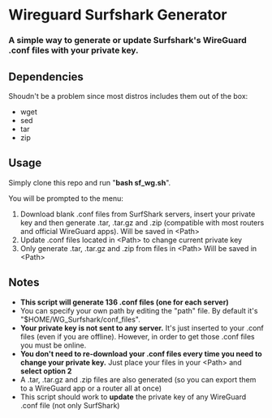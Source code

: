 # Wireguard Surfshark Generator

### A simple way to generate or update Surfshark's WireGuard .conf files with your private key.

## Dependencies
Shoudn't be a problem since most distros includes them out of the box:
* wget
* sed
* tar
* zip

## Usage
Simply clone this repo and run "**bash sf_wg.sh**".

You will be prompted to the menu:
1. Download blank .conf files from SurfShark servers, insert your private key and then generate .tar, .tar.gz and .zip (compatible with most routers and official WireGuard apps). Will be saved in \<Path>
2. Update .conf files located in \<Path> to change current private key
3. Only generate .tar, .tar.gz and .zip from files in \<Path> Will be saved in \<Path>


## Notes
* **This script will generate 136 .conf files (one for each server)**
* You can specify your own path by editing the "path" file. By default it's "$HOME/WG_Surfshark/conf_files".
* **Your private key is not sent to any server.** It's just inserted to your .conf files (even if you are offline). However, in order to get those .conf files you must be online.
* **You don't need to re-download your .conf files every time you need to change your private key.** Just place your files in your \<Path> and **select option 2**
* A .tar, .tar.gz and .zip files are also generated (so you can export them to a WireGuard app or a router all at once) 
* This script should work to **update** the private key of any WireGuard .conf file (not only SurfShark)
